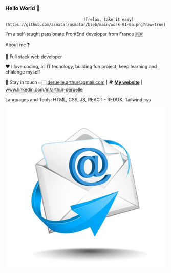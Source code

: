 ### Hello World 👋
                                      ![relax, take it easy](https://github.com/asmatar/asmatar/blob/main/work-01-0a.png?raw=true)


I'm a self-taught passionate FrontEnd developer from France 🇫🇷

About me ❓

💼 Full stack web developer

❤️ I love coding, all IT tecnology, building fun project, keep learning and chalenge myself

💬 Stay in touch  👉🏻 deruelle.arthur@gmail.com | 🌍 **[My website](https://arthur-deruelle.netlify.app/)** | www.linkedin.com/in/arthur-deruelle

Languages and Tools: HTML, CSS, JS, REACT - REDUX, Tailwind css

![mail](https://github.com/asmatar/asmatar/blob/main/mail.jpg?raw=true)

<!--
**asmatar/asmatar** is a ✨ _special_ ✨ repository because its `README.md` (this file) appears on your GitHub profile.

Here are some ideas to get you started:

- 🔭 I’m currently working on ...
- 🌱 I’m currently learning ...
- 👯 I’m looking to collaborate on ...
- 🤔 I’m looking for help with ...
- 💬 Ask me about ...
- 📫 How to reach me: ...
- 😄 Pronouns: ...
- ⚡ Fun fact: ...
-->
